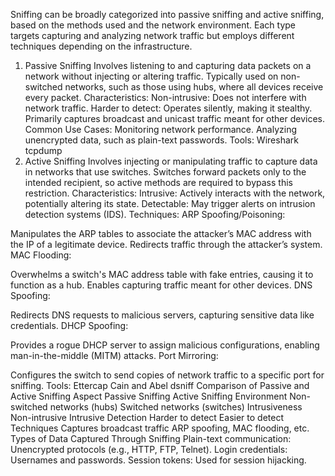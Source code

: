 Sniffing can be broadly categorized into passive sniffing and active sniffing, based on the methods used and the network environment. Each type targets capturing and analyzing network traffic but employs different techniques depending on the infrastructure.

1. Passive Sniffing
Involves listening to and capturing data packets on a network without injecting or altering traffic.
Typically used on non-switched networks, such as those using hubs, where all devices receive every packet.
Characteristics:
Non-intrusive: Does not interfere with network traffic.
Harder to detect: Operates silently, making it stealthy.
Primarily captures broadcast and unicast traffic meant for other devices.
Common Use Cases:
Monitoring network performance.
Analyzing unencrypted data, such as plain-text passwords.
Tools:
Wireshark
tcpdump
2. Active Sniffing
Involves injecting or manipulating traffic to capture data in networks that use switches.
Switches forward packets only to the intended recipient, so active methods are required to bypass this restriction.
Characteristics:
Intrusive: Actively interacts with the network, potentially altering its state.
Detectable: May trigger alerts on intrusion detection systems (IDS).
Techniques:
ARP Spoofing/Poisoning:

Manipulates the ARP tables to associate the attacker’s MAC address with the IP of a legitimate device.
Redirects traffic through the attacker’s system.
MAC Flooding:

Overwhelms a switch's MAC address table with fake entries, causing it to function as a hub.
Enables capturing traffic meant for other devices.
DNS Spoofing:

Redirects DNS requests to malicious servers, capturing sensitive data like credentials.
DHCP Spoofing:

Provides a rogue DHCP server to assign malicious configurations, enabling man-in-the-middle (MITM) attacks.
Port Mirroring:

Configures the switch to send copies of network traffic to a specific port for sniffing.
Tools:
Ettercap
Cain and Abel
dsniff
Comparison of Passive and Active Sniffing
Aspect	Passive Sniffing	Active Sniffing
Environment	Non-switched networks (hubs)	Switched networks (switches)
Intrusiveness	Non-intrusive	Intrusive
Detection	Harder to detect	Easier to detect
Techniques	Captures broadcast traffic	ARP spoofing, MAC flooding, etc.
Types of Data Captured Through Sniffing
Plain-text communication: Unencrypted protocols (e.g., HTTP, FTP, Telnet).
Login credentials: Usernames and passwords.
Session tokens: Used for session hijacking.
